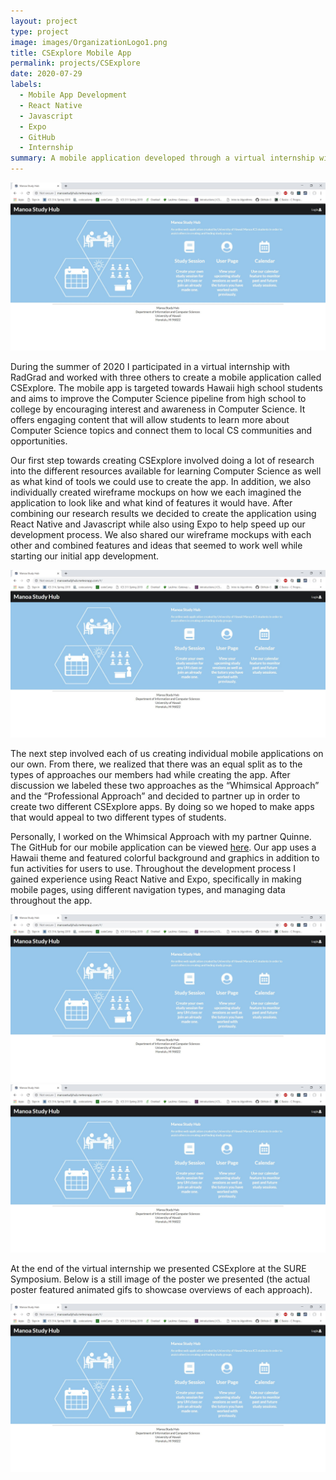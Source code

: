 ```yaml
---
layout: project
type: project
image: images/OrganizationLogo1.png
title: CSExplore Mobile App
permalink: projects/CSExplore
date: 2020-07-29
labels:
  - Mobile App Development
  - React Native
  - Javascript
  - Expo
  - GitHub
  - Internship
summary: A mobile application developed through a virtual internship with RadGrad.
---
```


<img class="ui medium right floated rounded image" src="/images/landing-m3.jpg">

During the summer of 2020 I participated in a virtual internship with RadGrad and worked with three others to create a mobile application called CSExplore. The mobile app is targeted towards Hawaii high school students and aims to improve the Computer Science pipeline from high school to college by encouraging interest and awareness in Computer Science. It offers engaging content that will allow students to learn more about Computer Science topics and connect them to local CS communities and opportunities. 

Our first step towards creating CSExplore involved doing a lot of research into the different resources available for learning Computer Science as well as what kind of tools we could use to create the app. In addition, we also individually created wireframe mockups on how we each imagined the application to look like and what kind of features it would have. After combining our research results we decided to create the application using React Native and Javascript while also using Expo to help speed up our development process. We also shared our wireframe mockups with each other and combined features and ideas that seemed to work well while starting our initial app development.

<img class="ui medium right floated rounded image" src="/images/landing-m3.jpg">

The next step involved each of us creating individual mobile applications on our own. From there, we realized that there was an equal split as to the types of approaches our members had while creating the app. After discussion we labeled these two approaches as the “Whimsical Approach” and the “Professional Approach” and decided to partner up in order to create two different CSExplore apps. By doing so we hoped to make apps that would appeal to two different types of students.

Personally, I worked on the Whimsical Approach with my partner Quinne. The GitHub for our mobile application can be viewed [here](https://github.com/radgrad/csexplore-angeliquinne). Our app uses a Hawaii theme and featured colorful background and graphics in addition to fun activities for users to use. Throughout the development process I gained experience using React Native and Expo, specifically in making mobile pages, using different navigation types, and managing data throughout the app. 

<img class="ui medium left rounded image" src="/images/landing-m3.jpg">
<img class="ui medium right rounded image" src="/images/landing-m3.jpg">  

At the end of the virtual internship we presented CSExplore at the SURE Symposium. Below is a still image of the poster we presented (the actual poster featured animated gifs to showcase overviews of each approach). 

<img class="ui large center floated rounded image" src="/images/landing-m3.jpg">

